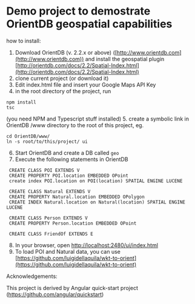 # Demo project to demostrate OrientDB geospatial capabilities

how to install:

1. Download OrientDB (v. 2.2.x or above) ([http://www.orientdb.com](http://www.orientdb.com)) and install the geospatial plugin [http://orientdb.com/docs/2.2/Spatial-Index.html](http://orientdb.com/docs/2.2/Spatial-Index.html)
2. clone current project (or download it)
3. Edit index.html file and insert your Google Maps API Key
4. in the root directory of the project, run 

  ```
  npm install
  tsc
  ```
  (you need NPM and Typescript stuff installed)
5. create a symbolic link in OrientDB /www directory to the root of this project, eg.

  ```
  cd OrientDB/www/
  ln -s root/to/this/project/ ui
  ```
6. Start OrientDB and create a DB called `geo`
7. Execute the following statements in OrientDB

  ```
   CREATE CLASS POI EXTENDS V
   CREATE PROPERTY POI.location EMBEDDED OPoint
   create index POI.location on POI(location) SPATIAL ENGINE LUCENE	
   
   CREATE CLASS Natural EXTENDS V
   CREATE PROPERTY Natural.location EMBEDDED OPolygon
   CREATE INDEX Natural.location on Natural(location) SPATIAL ENGINE LUCENE	

   CREATE CLASS Person EXTENDS V
   CREATE PROPERTY Person.location EMBEDDED OPoint
   
   CREATE CLASS FriendOf EXTENDS E
  ```
8. In your browser, open [http://localhost:2480/ui/index.html](http://localhost:2480/ui/index.html)
9. To load POI and Natural data, you can use [https://github.com/luigidellaquila/wkt-to-orient](https://github.com/luigidellaquila/wkt-to-orient)

Acknowledgements:

This project is derived by Angular quick-start project (https://github.com/angular/quickstart)


